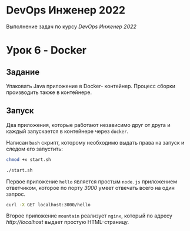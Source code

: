 # DevOps Инженер 2022

Выполнение задач по курсу *DevOps Инженер 2022*

# Урок 6 - Docker

## Задание

Упаковать Java приложение в Docker- контейнер. Процесс сборки производить также в контейнере.

## Запуск

Два приложения, которые работают независимо друг от друга и каждый запускается в контейнере через `docker`.

Написан `bash` скрипт, которому необходимо выдать права на запуск и следом его запустить:


```bash
chmod +x start.sh

./start.sh
```

Первое приложение `hello` является простым `node.js` приложением ответчиком, которое по порту *3000* умеет отвечать всего на один запрос.

```bash
curl -X GET localhost:3000/hello
```

Второе приложение `mountain` реализует `nginx`, который по адресу *http://localhost* выдает простую HTML-страницу.
